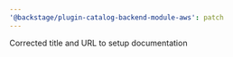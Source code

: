 ```yaml
---
'@backstage/plugin-catalog-backend-module-aws': patch
---
```


Corrected title and URL to setup documentation
